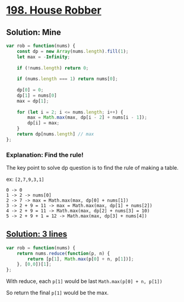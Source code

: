# [198. House Robber](https://leetcode.com/problems/house-robber/)

## Solution: Mine
```js
var rob = function(nums) {
    const dp = new Array(nums.length).fill(1);
    let max = -Infinity;
    
    if (!nums.length) return 0;
    
    if (nums.length === 1) return nums[0];
    
    dp[0] = 0;
    dp[1] = nums[0]
    max = dp[1];
    
    for (let i = 2; i <= nums.length; i++) {
        max = Math.max(max, dp[i - 2] + nums[i - 1]);
        dp[i] = max;
    }  
    return dp[nums.length] // max
};
```

### Explanation: Find the rule!

The key point to solve dp question is to find the rule of making a table.

ex: `[2,7,9,3,1]`
```
0 -> 0
1 -> 2 -> nums[0]
2 -> 7 -> max = Math.max(max, dp[0] + nums[1])
3 -> 2 + 9 = 11 -> max = Math.max(max, dp[1] + nums[2])
4 -> 2 + 9 = 11 -> Math.max(max, dp[2] + nums[3] = 10)
5 -> 2 + 9 + 1 = 12 -> Math.max(max, dp[3] + nums[4])
```

## [Solution: 3 lines](https://leetcode.com/problems/house-robber/discuss/55953/3-lines-solution-in-JavaScript)
```js
var rob = function(nums) {
    return nums.reduce(function(p, n) {
        return [p[1], Math.max(p[0] + n, p[1])]; 
    }, [0,0])[1];
};
```

With reduce, each `p[1]` would be last `Math.max(p[0] + n, p[1])`

So return the final `p[1]` would be the max.
